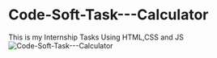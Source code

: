 # Code-Soft-Task---Calculator
This is my Internship Tasks Using HTML,CSS and JS
![Code-Soft-Task---Calculator](screenshots.png)
